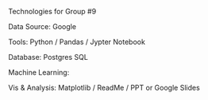 Technologies for Group #9

Data Source:  Google

Tools:  Python / Pandas / Jypter Notebook

Database:  Postgres SQL

Machine Learning:  

Vis & Analysis:  Matplotlib / ReadMe / PPT or Google Slides


